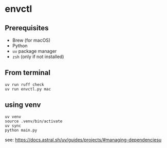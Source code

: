 # envctl

## Prerequisites 

- Brew (for macOS)
- Python
- `uv` package manager
- `zsh` (only if not installed)

## From terminal

```
uv run ruff check
uv run envctl.py mac
```

## using venv

```
uv venv
source .venv/bin/activate
uv sync
python main.py
```

see: https://docs.astral.sh/uv/guides/projects/#managing-dependenciesu
